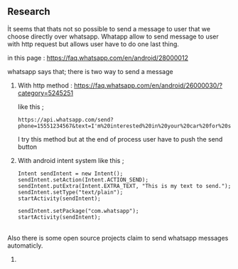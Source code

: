 ## Research
İt seems that thats not so possible to send a message to user that we choose directly over whatsapp. Whatapp allow to send message to user with http request but allows user have to do one last thing.

in this page : https://faq.whatsapp.com/en/android/28000012

whatsapp says that; there is two way to send a message
 
1. With http method : https://faq.whatsapp.com/en/android/26000030/?category=5245251

   like this ;
   ```
   https://api.whatsapp.com/send?phone=15551234567&text=I'm%20interested%20in%20your%20car%20for%20sale
   ```
   I try this method but at the end of process user have to push the send button

2. With android intent system
    like this ;
    ```
    Intent sendIntent = new Intent();
    sendIntent.setAction(Intent.ACTION_SEND);
    sendIntent.putExtra(Intent.EXTRA_TEXT, "This is my text to send.");
    sendIntent.setType("text/plain");
    startActivity(sendIntent);
    
    sendIntent.setPackage("com.whatsapp");
    startActivity(sendIntent);    
    ```
    
    
    
Also there is some open source projects claim to send whatsapp messages automaticly.
  
  1.  
